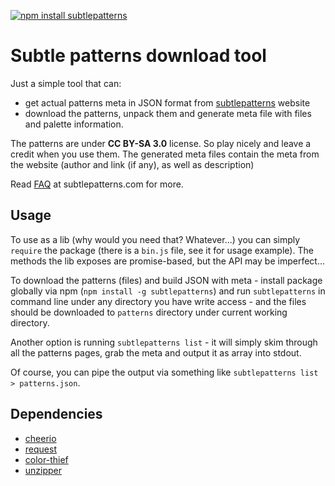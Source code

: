 [![npm install subtlepatterns](https://nodei.co/npm/subtlepatterns.png?mini=true)](https://www.npmjs.com/package/subtlepatterns)

# Subtle patterns download tool

Just a simple tool that can:

- get actual patterns meta in JSON format from [subtlepatterns](http://subtlepatterns.com) website
- download the patterns, unpack them and generate meta file with files and palette information.

The patterns are under **CC BY-SA 3.0** license. So play nicely and leave a credit when you use them.
The generated meta files contain the meta from the website (author and link (if any), as well as description)

Read [FAQ](http://subtlepatterns.com/about/) at subtlepatterns.com for more.

## Usage

To use as a lib (why would you need that? Whatever...) you can simply `require` the package (there is a `bin.js` file,
see it for usage example). The methods the lib exposes are promise-based, but the API may be imperfect...

To download the patterns (files) and build JSON with meta - install package globally via npm 
(`npm install -g subtlepatterns`) and run `subtlepatterns` in command line under  any directory you have write access -
 and the files should be downloaded to `patterns` directory under current working directory.

Another option is running `subtlepatterns list` - it will simply skim through all the patterns pages, grab the meta
and output it as array into stdout.

Of course, you can pipe the output via something like `subtlepatterns list > patterns.json`.

## Dependencies

- [cheerio](https://www.npmjs.com/package/cheerio)
- [request](https://www.npmjs.com/package/request)
- [color-thief](https://www.npmjs.com/package/color-thief)
- [unzipper](https://www.npmjs.com/package/unzipper)
